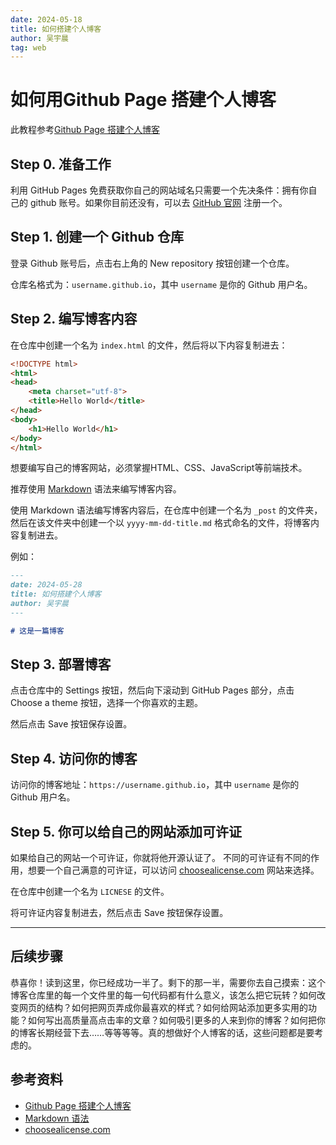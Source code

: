 ```yaml
---
date: 2024-05-18
title: 如何搭建个人博客
author: 吴宇晨
tag: web
---
```


# 如何用Github Page 搭建个人博客

此教程参考[Github Page 搭建个人博客](https://pianfan.github.io/build_own_website/)

## Step 0. 准备工作

利用 GitHub Pages 免费获取你自己的网站域名只需要一个先决条件：拥有你自己的 github 账号。如果你目前还没有，可以去 [GitHub 官网](https://github.com/) 注册一个。

## Step 1. 创建一个 Github 仓库

登录 Github 账号后，点击右上角的 New repository 按钮创建一个仓库。

仓库名格式为：`username.github.io`，其中 `username` 是你的 Github 用户名。

## Step 2. 编写博客内容

在仓库中创建一个名为 `index.html` 的文件，然后将以下内容复制进去：

```html
<!DOCTYPE html>
<html>
<head>
    <meta charset="utf-8">
    <title>Hello World</title>
</head>
<body>
    <h1>Hello World</h1>
</body>
</html>
```

想要编写自己的博客网站，必须掌握HTML、CSS、JavaScript等前端技术。

推荐使用 [Markdown](https://www.markdownguide.org/getting-started/) 语法来编写博客内容。

使用 Markdown 语法编写博客内容后，在仓库中创建一个名为 `_post` 的文件夹，然后在该文件夹中创建一个以 `yyyy-mm-dd-title.md` 格式命名的文件，将博客内容复制进去。

例如：

```markdown
---
date: 2024-05-28
title: 如何搭建个人博客
author: 吴宇晨
---

# 这是一篇博客
```

## Step 3. 部署博客

点击仓库中的 Settings 按钮，然后向下滚动到 GitHub Pages 部分，点击 Choose a theme 按钮，选择一个你喜欢的主题。

然后点击 Save 按钮保存设置。

## Step 4. 访问你的博客

访问你的博客地址：`https://username.github.io`，其中 `username` 是你的 Github 用户名。

## Step 5. 你可以给自己的网站添加可许证

如果给自己的网站一个可许证，你就将他开源认证了。
不同的可许证有不同的作用，想要一个自己满意的可许证，可以访问 [choosealicense.com](https://choosealicense.com/) 网站来选择。

在仓库中创建一个名为 `LICNESE` 的文件。

将可许证内容复制进去，然后点击 Save 按钮保存设置。

---

## 后续步骤
恭喜你！读到这里，你已经成功一半了。剩下的那一半，需要你去自己摸索：这个博客仓库里的每一个文件里的每一句代码都有什么意义，该怎么把它玩转？如何改变网页的结构？如何把网页弄成你最喜欢的样式？如何给网站添加更多实用的功能？如何写出高质量高点击率的文章？如何吸引更多的人来到你的博客？如何把你的博客长期经营下去……等等等等。真的想做好个人博客的话，这些问题都是要考虑的。

## 参考资料

- [Github Page 搭建个人博客](https://pianfan.github.io/build_own_website/)
- [Markdown 语法](https://www.markdownguide.org/getting-started/)
- [choosealicense.com](https://choosealicense.com/)